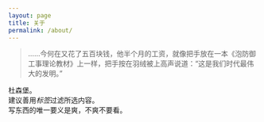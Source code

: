 ```yaml
---
layout: page
title: 关于
permalink: /about/
---
```



>……今何在又花了五百块钱，他半个月的工资，就像把手放在一本《泡防御工事理论教材》上一样，把手按在羽绒被上高声说道：“这是我们时代最伟大的发明。”  


杜森堡。<br>
建议善用*标签*过滤所选内容。<br>
写东西的唯一要义是爽，不爽不要看。<br>
